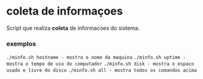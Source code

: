 # coleta de informaçoes
Script que realiza **coleta** de informacoes do sistema.

### exemplos
`./minfo.sh hostname - mostra o nome da maquina`
`./minfo.sh uptime - mostra o tempo de uso do computador`
`./minfo.sh disk - mostra o espaco usado e livre do disco`
`./minfo.sh all - mostra todos os comandos acima`

